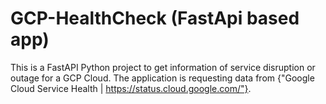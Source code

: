 # GCP-HealthCheck (FastApi based app)
This is a FastAPI Python project to get information of service disruption or outage for a GCP Cloud. The application is requesting data from {"Google Cloud Service Health | https://status.cloud.google.com/"}.
